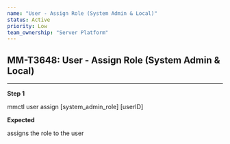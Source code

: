 ```yaml
---
name: "User - Assign Role (System Admin & Local)"
status: Active
priority: Low
team_ownership: "Server Platform"
---
```


## MM-T3648: User - Assign Role (System Admin & Local)

---

**Step 1**

mmctl user assign \[system\_admin\_role] \[userID]

**Expected**

assigns the role to the user
